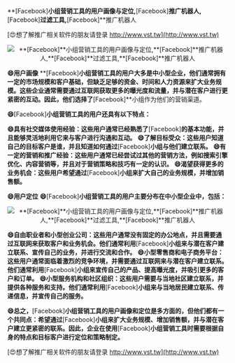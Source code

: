 **[Facebook]**小组营销工具的用户画像与定位,**[Facebook]**推广机器人,**[Facebook]**过滤工具,**[Facebook]**推广机器人

[😍想了解推广相关软件的朋友请登录 http://www.vst.tw](http://www.vst.tw)

 <center><img src="https://vst.tw/MP4/tuiguang/png/2.png" alt="**[Facebook]**小组营销工具的用户画像与定位,**[Facebook]**推广机器人,**[Facebook]**过滤工具,**[Facebook]**推广机器人"></center>

**😄用户画像**
**[Facebook]**小组营销工具的用户大多是中小型企业，他们通常拥有一定的市场规模和客户基础，但缺乏足够的资金、时间和人力资源来扩大业务规模。这些企业通常需要通过互联网获取更多的曝光度和流量，并与潜在客户进行更紧密的互动。因此，他们选择了**[Facebook]**小组作为他们的营销渠道。

**😄**[Facebook]**小组营销工具的用户还具有以下特点：**

**😄具有社交媒体使用经验：这些用户通常已经熟悉了**[Facebook]**的基本功能，并且能够灵活地利用它来与客户进行沟通和互动。**
**😄了解目标受众：这些用户知道自己的目标客户是谁，并且知道如何通过**[Facebook]**小组与他们建立联系。**
**😄有一定的营销和推广经验：这些用户通常已经尝试过其他的营销方法，例如搜索引擎优化、内容营销等，并且对于营销策略和技巧有一定的认识。**
**😄渴望获得更多的业务机会：这些用户希望通过**[Facebook]**小组来扩大自己的业务规模，并增加销售额。**

**😄用户定位**
**😄**[Facebook]**小组营销工具的用户主要分布在中小型企业中，包括：**

 <center><img src="https://vst.tw/MP4/tuiguang/png/4.png" alt="**[Facebook]**小组营销工具的用户画像与定位,**[Facebook]**推广机器人,**[Facebook]**过滤工具,**[Facebook]**推广机器人"></center>

**😄自由职业者和小型创业公司：这些用户通常没有固定的办公地点，并且需要通过互联网来获取客户和业务机会。他们通常利用**[Facebook]**小组来与潜在客户建立联系、宣传自己的业务，并进行交流和合作。**
**😄小型零售商和电子商务平台：这些用户通常面临着激烈的竞争环境，并需要通过互联网来与潜在客户建立联系。他们通常利用**[Facebook]**小组来宣传自己的产品、提高曝光度，并吸引更多的客户和订单。**
**😄小型服务机构和社区组织：这些用户需要与当地社区建立联系，并提供各种服务和支持。他们通常利用**[Facebook]**小组来与当地居民建立联系、传递信息，并宣传自己的服务。**

**😄总之，**[Facebook]**小组营销工具的用户画像和定位是多方面的，但他们都有一个共同点：希望通过**[Facebook]**小组来扩大业务规模、增加销售额，并与潜在客户建立更紧密的联系。因此，企业在使用**[Facebook]**小组营销工具时需要根据自身的特点和目标客户进行定位和策略制定。**

[😍想了解推广相关软件的朋友请登录 http://www.vst.tw](http://www.vst.tw)



